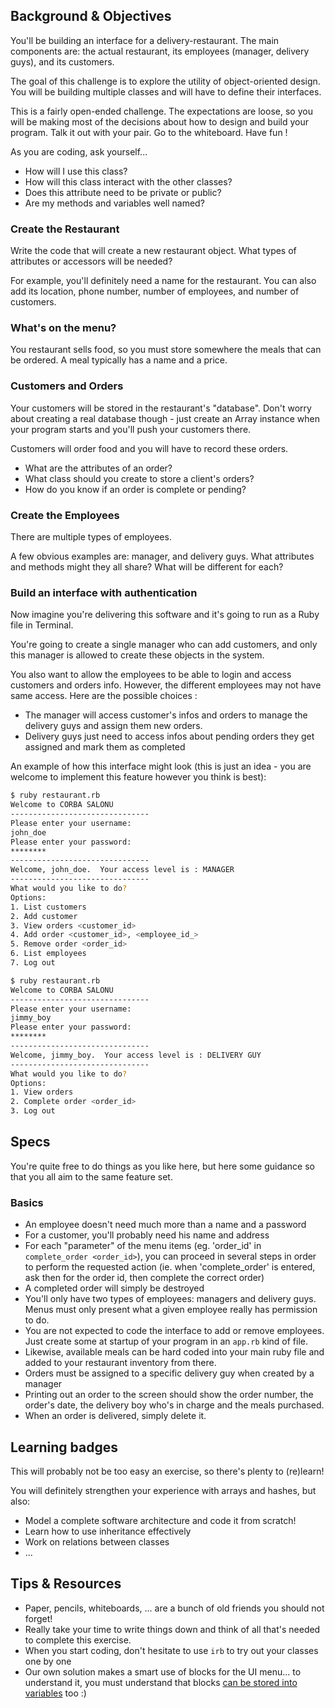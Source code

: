 ## Background & Objectives

You'll be building an interface for a delivery-restaurant. The main components are: the actual restaurant, its employees (manager, delivery guys), and its customers.

The goal of this challenge is to explore the utility of object-oriented design. You will be building multiple classes and will have to define their interfaces.

This is a fairly open-ended challenge. The expectations are loose, so you will be making most of the decisions about how to design and build your program. Talk it out with your pair. Go to the whiteboard. Have fun !

As you are coding, ask yourself...

* How will I use this class?
* How will this class interact with the other classes?
* Does this attribute need to be private or public?
* Are my methods and variables well named?

### Create the Restaurant

Write the code that will create a new restaurant object. What types of attributes or accessors will be needed?

For example, you'll definitely need a name for the restaurant. You can also add its location, phone number, number of employees, and number of customers.

### What's on the menu?

You restaurant sells food, so you must store somewhere the meals that can be ordered.
A meal typically has a name and a price.


### Customers and Orders

Your customers will be stored in the restaurant's "database".
Don't worry about creating a real database though - just create an Array instance when your program starts and you'll push your customers there.

Customers will order food and you will have to record these orders.

* What are the attributes of an order?
* What class should you create to store a client's orders?
* How do you know if an order is complete or pending?


### Create the Employees
There are multiple types of employees.

A few obvious examples are: manager, and delivery guys. What attributes and methods might they all share? What will be different for each?

### Build an interface with authentication
Now imagine you're delivering this software and it's going to run as a Ruby file in Terminal.

You're going to create a single manager who can add customers, and only this manager is allowed to create these objects in the system.

You also want to allow the employees to be able to login and access customers and orders info. However, the different employees may not have same access. Here are the possible choices :

* The manager will access customer's infos and orders to manage the delivery guys and assign them new orders.
* Delivery guys just need to access infos about pending orders they get assigned and mark them as completed

An example of how this interface might look (this is just an idea - you are welcome to implement this feature however you think is best):

```bash
$ ruby restaurant.rb
Welcome to CORBA SALONU
-------------------------------
Please enter your username:
john_doe
Please enter your password:
********
-------------------------------
Welcome, john_doe.  Your access level is : MANAGER
-------------------------------
What would you like to do?
Options:
1. List customers
2. Add customer
3. View orders <customer_id>
4. Add order <customer_id>, <employee_id_>
5. Remove order <order_id>
6. List employees
7. Log out
```



```bash
$ ruby restaurant.rb
Welcome to CORBA SALONU
-------------------------------
Please enter your username:
jimmy_boy
Please enter your password:
********
-------------------------------
Welcome, jimmy_boy.  Your access level is : DELIVERY GUY
-------------------------------
What would you like to do?
Options:
1. View orders
2. Complete order <order_id>
3. Log out
```

## Specs

You're quite free to do things as you like here, but here some guidance so that
you all aim to the same feature set.

### Basics

* An employee doesn't need much more than a name and a password
* For a customer, you'll probably need his name and address
* For each "parameter" of the menu items (eg. 'order_id' in `complete_order <order_id>`), you can proceed in several steps in order to perform the requested action (ie. when 'complete_order' is entered, ask then for the order id, then complete the correct order)
* A completed order will simply be destroyed
* You'll only have two types of employees: managers and delivery guys. Menus must only present what a given employee really has permission to do.
* You are not expected to code the interface to add or remove employees. Just create some at startup of your program in an `app.rb` kind of file.
* Likewise, available meals can be hard coded into your main ruby file and added to your restaurant inventory from there.
* Orders must be assigned to a specific delivery guy when created by a manager
* Printing out an order to the screen should show the order number, the order's date, the delivery boy who's in charge and the meals purchased.
* When an order is delivered, simply delete it.


## Learning badges

This will probably not be too easy an exercise, so there's plenty to (re)learn!

You will definitely strengthen your experience with arrays and hashes, but also:

* Model a complete software architecture and code it from scratch!
* Learn how to use inheritance effectively
* Work on relations between classes
* ...

## Tips & Resources

* Paper, pencils, whiteboards, ... are a bunch of old friends you should not forget!
* Really take your time to write things down and think of all that's needed to complete this exercise.
* When you start coding, don't hesitate to use `irb` to try out your classes one by one
* Our own solution makes a smart use of blocks for the UI menu... to understand it, you must understand that blocks [can be stored into variables](http://www.reactive.io/tips/2008/12/21/understanding-ruby-blocks-procs-and-lambdas/) too :)
